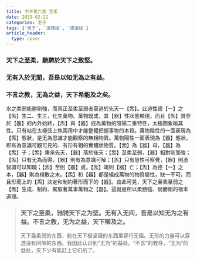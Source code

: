 ```yaml
---
title: 老子第六章 至柔
date: 2019-02-22
categories: 老子
tags: ['老子', '道德经', '德道经']
article_header:
  type: cover
---
```


### 天下之至柔，馳騁於天下之致堅。

### 无有入於无閒，吾是以知无為之有益。

### 不言之教，无為之益，天下希能及之矣。

水之柔弱能勝剛強，而真正至柔至弱者莫過於先天一【炁】。此道性德【一】之【炁】生二、生三，化生萬物。萬物既成，其【器】性狀態顯現，而且【炁】貫穿於【器】的內外始終，【炁】與【器】成為萬物的陰陽二重特性，太極圖象喻其性。只有站在太極弦上執兩用中才能整體把握事物的本質。萬物陰性的一面表現為【炁】態狀，是无為思識才能觀察的無相物質。萬物陽性一面表現為【器】態狀，即有為意識可觀可見的、有形有相的實體狀物質。【炁】為【器】母，【器】為【炁】子；【炁】秉承先天，【器】落於後天；【炁】至柔至弱，【器】相對剛而強；【炁】只有无為而得，【器】則有為意識可解；【炁】只有慧性可察覺，【器】則慿智識可以知曉；【炁】至則【器】成，【炁】竭則【器】亡；【炁】為德【一】之本，【器】則為樸散之末。【炁】和【器】都是組成萬物的物質屬性，缺一不可。而且形而上的【炁】決定和制約著形而下的【器】。由此可見，天下之至柔至弱之【炁】生成、制約、駕馭著萬事萬物之【器】。這就是所以柔勝強、弱勝剛的根本道理。

> ### 天下之至柔，驰骋天下之为坚。无有入无间，吾是以知无为之有益。不言之教，无为之益，天下稀及之。
>
> 天下最柔弱的东西，能在天下极坚硬的东西里穿行无阻。无形的力量可以穿透没有间隙的东西。我因此认识到“无为”的益处。“不言”的教导，“无为”的益处，天下少有能赶上它们的了。
